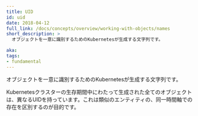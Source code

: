 ```yaml
---
title: UID
id: uid
date: 2018-04-12
full_link: /docs/concepts/overview/working-with-objects/names
short_description: >
  オブジェクトを一意に識別するためのKubernetesが生成する文字列です。

aka:
tags:
- fundamental
---
```

 オブジェクトを一意に識別するためのKubernetesが生成する文字列です。

<!--more-->

Kubernetesクラスターの生存期間中にわたって生成された全てのオブジェクトは、異なるUIDを持っています。これは類似のエンティティの、同一時間軸での存在を区別するのが目的です。

